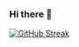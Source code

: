 ### Hi there 👋

[![GitHub Streak](http://github-readme-streak-stats.herokuapp.com?user=cusdt-LINK&theme=elegant&hide_border=true&date_format=j%20M%5B%20Y%5D)](https://git.io/streak-stats)
